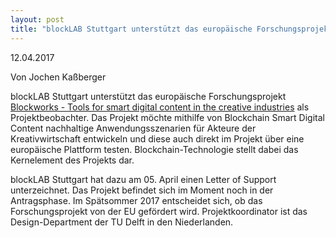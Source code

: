 ```yaml
---
layout: post
title: "blockLAB Stuttgart unterstützt das europäische Forschungsprojekt Blockworks in der Antragsphase"
---
```

12.04.2017
<br>

Von Jochen Kaßberger

blockLAB Stuttgart unterstützt das europäische Forschungsprojekt [Blockworks - Tools for smart digital content in the creative industries]( http://ec.europa.eu/research/participants/portal/desktop/en/opportunities/h2020/topics/ict-20-2017.html) als Projektbeobachter. Das Projekt möchte mithilfe von Blockchain Smart Digital Content nachhaltige Anwendungsszenarien für Akteure der Kreativwirtschaft entwickeln und diese auch direkt im Projekt über eine europäische Plattform testen. Blockchain-Technologie stellt dabei das Kernelement des Projekts dar.

blockLAB Stuttgart hat dazu am 05. April einen Letter of Support unterzeichnet. Das Projekt befindet sich im Moment noch in der Antragsphase. Im Spätsommer 2017 entscheidet sich, ob das Forschungsprojekt von der EU gefördert wird. Projektkoordinator ist das Design-Department der TU Delft in den Niederlanden.
